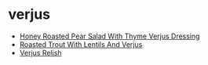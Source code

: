 # verjus

 * [Honey Roasted Pear Salad With Thyme Verjus Dressing](../index/h/honey-roasted-pear-salad-with-thyme-verjus-dressing-232870.json)
 * [Roasted Trout With Lentils And Verjus](../index/r/roasted-trout-with-lentils-and-verjus-51204630.json)
 * [Verjus Relish](../index/v/verjus-relish-103926.json)
